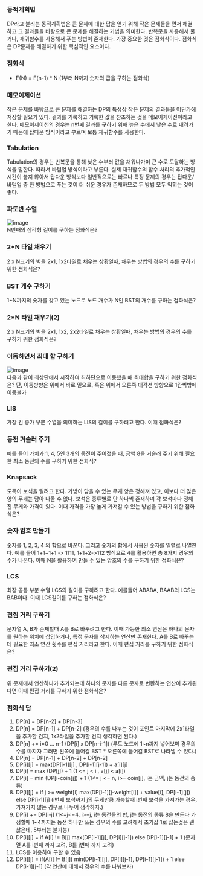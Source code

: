 ### 동적계획법
DP라고 불리는 동적계획법은 큰 문제에 대한 답을 얻기 위해 작은 문제들을 먼저 해결하고 그 결과들을 바탕으로 큰 문제를 해결하는 기법을 의미한다. 반복문을 사용해서 풀거나,
재귀함수를 사용해서 푸는 방법이 존재한다. 가장 중요한 것은 점화식이다. 점화식은 DP문제를 해결하기 위한 핵심적인 요소이다.

### 점화식
+ F(N) = F(n-1) * N (1부터 N까지 숫자의 곱을 구하는 점화식)<br>

### 메모이제이션
작은 문제를 바탕으로 큰 문제를 해결하는 DP의 특성상 작은 문제의 결과들을 어딘가에 저장할 필요가 있다. 결과를 기록하고 기록한 값을 참조하는 것을 메모이제이션이라고 한다.
메모이제이션의 경우는 n번째 결과를 구하기 위해 높은 수에서 낮은 수로 내려가기 때문에 탑다운 방식이라고 부르며 보통 재귀함수를 사용한다.

### Tabulation
Tabulation의 경우는 반복문을 통해 낮은 수부터 값을 채워나가며 큰 수로 도달하는 방식을 말한다. 따라서 바텀업 방식이라고 부른다. 실제 재귀함수의 함수 처리의 추가적인 시간이
붙지 않아서 탑다운 방식보다 일반적으로는 빠르나 특정 문제의 경우는 탑다운/바텀업 중 한 방법으로 푸는 것이 더 쉬운 경우가 존재하므로 두 방법 모두 익히는 것이 좋다.

### 파도반 수열
![image](https://user-images.githubusercontent.com/55936770/179169006-7520d3c2-f7c2-470b-83e3-87ae19ab8d59.png)<br>
N번째의 삼각형 길이를 구하는 점화식은?

### 2*N 타일 채우기
2 x N크기의 벽을 2x1, 1x2타일로 채우는 상황일때, 채우는 방법의 경우의 수를 구하기위한 점화식은?

### BST 개수 구하기
1~N까지의 숫자를 갖고 있는 노드로 노드 개수가 N인 BST의 개수를 구하는 점화식은?

### 2*N 타일 채우기(2)
2 x N크기의 벽을 2x1, 1x2, 2x2타일로 채우는 상황일때, 채우는 방법의 경우의 수를 구하기 위한 점화식은?

### 이동하면서 최대 합 구하기
![image](https://user-images.githubusercontent.com/55936770/179171374-c365aee0-f114-4502-ae67-ccb5533612dd.png)<br>
다음과 같이 최상단에서 시작하여 최하단으로 이동했을 때 최대합을 구하기 위한 점화식은? 단, 이동방향은 위에서 바로 밑으로, 혹은 위에서 오른쪽 대각선 방향으로 1칸씩밖에 이동불가

### LIS
가장 긴 증가 부분 수열을 의미하는 LIS의 길이를 구하려고 한다. 이때 점화식은?

### 동전 거슬러 주기
예를 들어 가치가 1, 4, 5인 3개의 동전이 주어졌을 때, 금액 8을 거슬러 주기 위해 필요한 최소 동전의 수를 구하기 위한 점화식?

### Knapsack
도둑이 보석을 털려고 한다. 가방이 담을 수 있는 무게 양은 정해져 있고, 이보다 더 많은 양의 무게는 담아 나올 수 없다. 보석은 종류별로 단 하나씩 존재하며 각 보석마다
정해진 무게와 가격이 있다. 이때 가격을 가장 높게 가져갈 수 있는 방법을 구하기 위한 점화식은?

### 숫자 암호 만들기
숫자를 1, 2, 3, 4 의 합으로 바꾼다. 그리고 숫자의 합에서 사용된 숫자를 일렬로 나열한다. 예를 들어 1+1+1+1 -> 1111, 1+1+2->112 방식으로 4를 활용하면 총 8가지 경우의
수가 나온다. 이때 N을 활용하여 만들 수 있는 암호의 수를 구하기 위한 점화식은?

### LCS
최장 공통 부분 수열 LCS의 길이를 구하려고 한다. 예를들어 ABABA, BAAB의 LCS는 BAB이다. 이때 LCS길이를 구하는 점화식은?

### 편집 거리 구하기
문자열 A, B가 존재할때 A를 B로 바꾸려고 한다. 이때 가능한 최소 연산은 하나의 문자를 원하는 위치에 삽입하거나, 특정 문자를 삭제하는 연산만 존재한다. A를 B로 바꾸는데 필요한
최소 연산 횟수를 편집 거리라고 한다. 이때 편집 거리를 구하기 위한 점화식은?

### 편집 거리 구하기(2)
위 문제에서 연산하나가 추가되는데 하나의 문자를 다른 문자로 변환하는 연산이 추가된다면 이때 편집 거리를 구하기 위한 점화식은?

### 점화식 답
1. DP[n] = DP[n-2] + DP[n-3]
2. DP[n] = DP[n-1] + DP[n-2] (경우의 수를 나누는 것이 포인트 마지막에 2x1타일을 추가할 건지, 1x2타일을 추가할 건지 생각하면 된다.)
3. DP[n] += i=0 ... n-1 (DP[i] x DP[n-i-1]) (루트 노드에 1~n까지 넣어보며 경우의 수를 따지자 그러면 왼쪽에 들어갈 BST * 오른쪽에 들어갈 BST로 나타낼 수 있다.)
4. DP[n] = DP[n-1] + DP[n-2] + DP[n-2]
5. DP[i][j] = max(DP[i-1][j] , DP[i-1][j-1]) + a[i][j] 
6. DP[i] = max (DP[j]) + 1 (1 <= j < i , a[j] < a[i])
7. DP[i] = min (DP[i-coin[j]) + 1 (1<= j <= n, i>= coin[j], i는 금액, j는 동전의 종류)
8. DP[i][j] = if j >= weight[i] max(DP[i-1][j-weight[i]] + value[i], DP[i-1][j]) else DP[i-1][j] (i번째 보석까지 j의 무게만큼 가능할때 i번째 보석을 가져가는 경우, 가져가지
않는 경우로 나누어 생각하자.)
9. DP[i] += DP[i-j] (1<=j<=4, i>=j, i는 동전들의 합, j는 동전의 종류 8을 만든다 가정할때 1~4까지는 동전 하나만 쓰는 경우의 수를 고려해서 초기값 1로 잡는것은 괜찮은데, 5부터는 불가능)
10. DP[i][j] = if A[i] != B[j] max(DP[i-1][j], DP[i][j-1]) else DP[i-1][j-1] + 1 (문자열 A를 i번째 까지 고려, B를 j번째 까지 고려)
11. LCS를 이용하여 구할 수 있음
12. DP[i][j] = if(A[i] != B[j]) min(DP[i-1][j], DP[i][j-1], DP[i-1][j-1]) + 1 else DP[i-1][j-1] (각 연산에 대해서 경우의 수를 나눠보자)



